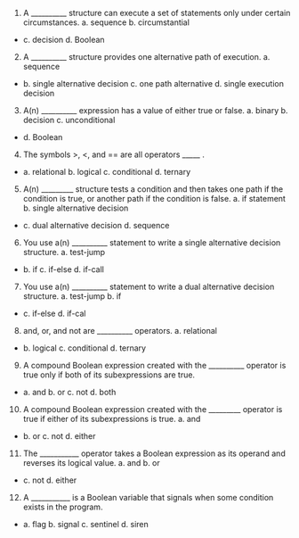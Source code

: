 
1. A __________ structure can execute a set of statements only under certain circumstances.
a. sequence
b. circumstantial
- c. decision
d. Boolean

2. A __________ structure provides one alternative path of execution.
a. sequence
- b. single alternative decision
c. one path alternative
d. single execution decision

3. A(n) __________ expression has a value of either true or false.
a. binary
b. decision
c. unconditional
- d. Boolean

4. The symbols >, <, and == are all operators _____ .
- a. relational
b. logical
c. conditional
d. ternary

5. A(n) _________ structure tests a condition and then takes one path if the condition is true, or another path if the condition is false.
a. if statement
b. single alternative decision
- c. dual alternative decision
d. sequence

6. You use a(n) __________ statement to write a single alternative decision structure.
a. test-jump
- b. if
c. if-else
d. if-call

7. You use a(n) __________ statement to write a dual alternative decision structure.
a. test-jump
b. if
- c. if-else
d. if-cal

8. and, or, and not are __________ operators.
a. relational
- b. logical
c. conditional
d. ternary

9. A compound Boolean expression created with the __________ operator is true only if both of its subexpressions are true.
- a. and
b. or
c. not
d. both

10. A compound Boolean expression created with the _________ operator is true if either of its subexpressions is true.
a. and
- b. or
c. not
d. either

11. The ___________ operator takes a Boolean expression as its operand and reverses its logical value.
a. and
b. or
- c. not
d. either

12. A ___________ is a Boolean variable that signals when some condition exists in the program.
- a. flag
b. signal
c. sentinel
d. siren